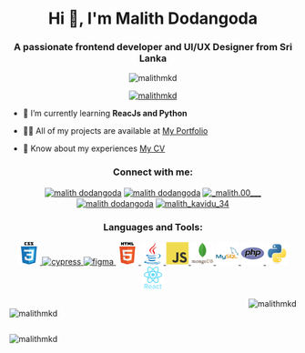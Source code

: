 <h1 align="center">Hi 👋, I'm Malith Dodangoda</h1>
<h3 align="center">A passionate frontend developer and UI/UX Designer from Sri Lanka</h3>

<p align="center"> <img src="https://komarev.com/ghpvc/?username=malithmkd&label=Profile%20views&color=0e75b6&style=flat" alt="malithmkd" /> </p>

<p align="center"> <a href="https://github.com/ryo-ma/github-profile-trophy"><img src="https://github-profile-trophy.vercel.app/?username=malithmkd" alt="malithmkd" /></a> </p>

- 🌱 I’m currently learning **ReacJs and Python**

- 👨‍💻 All of my projects are available at [My Portfolio](https://malithmkd.github.io/)

- 📄 Know about my experiences [My CV](https://malithmkd.github.io/cv/MalithDodangodaCV.pdf)

<h3 align="center">Connect with me:</h3>
<p align="center">
<a href="https://linkedin.com/in/malith dodangoda" target="blank"><img align="center" src="https://raw.githubusercontent.com/rahuldkjain/github-profile-readme-generator/master/src/images/icons/Social/linked-in-alt.svg" alt="malith dodangoda" height="30" width="40" /></a>
<a href="https://fb.com/malith dodangoda" target="blank"><img align="center" src="https://raw.githubusercontent.com/rahuldkjain/github-profile-readme-generator/master/src/images/icons/Social/facebook.svg" alt="malith dodangoda" height="30" width="40" /></a>
<a href="https://instagram.com/_malith.00___" target="blank"><img align="center" src="https://raw.githubusercontent.com/rahuldkjain/github-profile-readme-generator/master/src/images/icons/Social/instagram.svg" alt="_malith.00___" height="30" width="40" /></a>
<a href="https://www.behance.net/malith dodangoda" target="blank"><img align="center" src="https://raw.githubusercontent.com/rahuldkjain/github-profile-readme-generator/master/src/images/icons/Social/behance.svg" alt="malith dodangoda" height="30" width="40" /></a>
<a href="https://www.hackerrank.com/malith_kavidu_34" target="blank"><img align="center" src="https://raw.githubusercontent.com/rahuldkjain/github-profile-readme-generator/master/src/images/icons/Social/hackerrank.svg" alt="malith_kavidu_34" height="30" width="40" /></a>
</p>

<h3 align="center">Languages and Tools:</h3>
<p align="center"> <a href="https://www.w3schools.com/css/" target="_blank" rel="noreferrer"> <img src="https://raw.githubusercontent.com/devicons/devicon/master/icons/css3/css3-original-wordmark.svg" alt="css3" width="40" height="40"/> </a> <a href="https://www.cypress.io" target="_blank" rel="noreferrer"> <img src="https://raw.githubusercontent.com/simple-icons/simple-icons/6e46ec1fc23b60c8fd0d2f2ff46db82e16dbd75f/icons/cypress.svg" alt="cypress" width="40" height="40"/> </a> <a href="https://www.figma.com/" target="_blank" rel="noreferrer"> <img src="https://www.vectorlogo.zone/logos/figma/figma-icon.svg" alt="figma" width="40" height="40"/> </a> <a href="https://www.w3.org/html/" target="_blank" rel="noreferrer"> <img src="https://raw.githubusercontent.com/devicons/devicon/master/icons/html5/html5-original-wordmark.svg" alt="html5" width="40" height="40"/> </a> <a href="https://www.java.com" target="_blank" rel="noreferrer"> <img src="https://raw.githubusercontent.com/devicons/devicon/master/icons/java/java-original.svg" alt="java" width="40" height="40"/> </a> <a href="https://developer.mozilla.org/en-US/docs/Web/JavaScript" target="_blank" rel="noreferrer"> <img src="https://raw.githubusercontent.com/devicons/devicon/master/icons/javascript/javascript-original.svg" alt="javascript" width="40" height="40"/> </a> <a href="https://www.mongodb.com/" target="_blank" rel="noreferrer"> <img src="https://raw.githubusercontent.com/devicons/devicon/master/icons/mongodb/mongodb-original-wordmark.svg" alt="mongodb" width="40" height="40"/> </a> <a href="https://www.mysql.com/" target="_blank" rel="noreferrer"> <img src="https://raw.githubusercontent.com/devicons/devicon/master/icons/mysql/mysql-original-wordmark.svg" alt="mysql" width="40" height="40"/> </a> <a href="https://www.php.net" target="_blank" rel="noreferrer"> <img src="https://raw.githubusercontent.com/devicons/devicon/master/icons/php/php-original.svg" alt="php" width="40" height="40"/> </a> <a href="https://www.python.org" target="_blank" rel="noreferrer"> <img src="https://raw.githubusercontent.com/devicons/devicon/master/icons/python/python-original.svg" alt="python" width="40" height="40"/> </a> <a href="https://reactjs.org/" target="_blank" rel="noreferrer"> <img src="https://raw.githubusercontent.com/devicons/devicon/master/icons/react/react-original-wordmark.svg" alt="react" width="40" height="40"/> </a> </p>

<p><img align="right" src="https://github-readme-stats.vercel.app/api/top-langs?username=malithmkd&show_icons=true&locale=en&layout=compact" alt="malithmkd" /></p>
<p>&nbsp;<img align="left" src="https://github-readme-stats.vercel.app/api?username=malithmkd&show_icons=true&locale=en" alt="malithmkd" width="500px" /></p> <br/>
<p><img align="left" src="https://github-readme-streak-stats.herokuapp.com/?user=malithmkd&" alt="malithmkd" width="500px" /></p>
